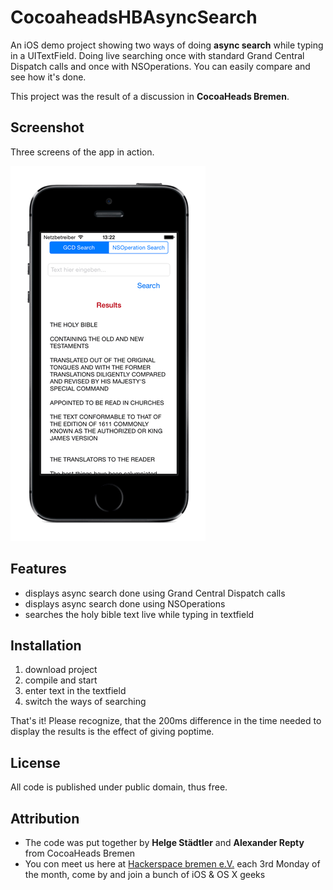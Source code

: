 CocoaheadsHBAsyncSearch
=======================

An iOS demo project showing two ways of doing **async search** while typing in a UITextField. Doing live searching once with standard Grand Central Dispatch calls and once with NSOperations. You can easily compare and see how it's done.

This project was the result of a discussion in **CocoaHeads Bremen**.

## Screenshot

Three screens of the app in action.

![image](https://github.com/HackerspaceBremen/CocoaheadsHBAsyncSearch/blob/master/screenshot_animation.gif?raw=true)

## Features

* displays async search done using Grand Central Dispatch calls
* displays async search done using NSOperations
* searches the holy bible text live while typing in textfield

## Installation

1. download project
2. compile and start
3. enter text in the textfield
4. switch the ways of searching

That's it! Please recognize, that the 200ms difference in the time needed to display the results is the effect of giving poptime.

## License

All code is published under public domain, thus free.

## Attribution

* The code was put together by **Helge Städtler** and **Alexander Repty** from CocoaHeads Bremen
* You con meet us here at [Hackerspace bremen e.V.](https://www.hackerspace-bremen.de/) each 3rd Monday of the month, come by and join a bunch of iOS & OS X geeks